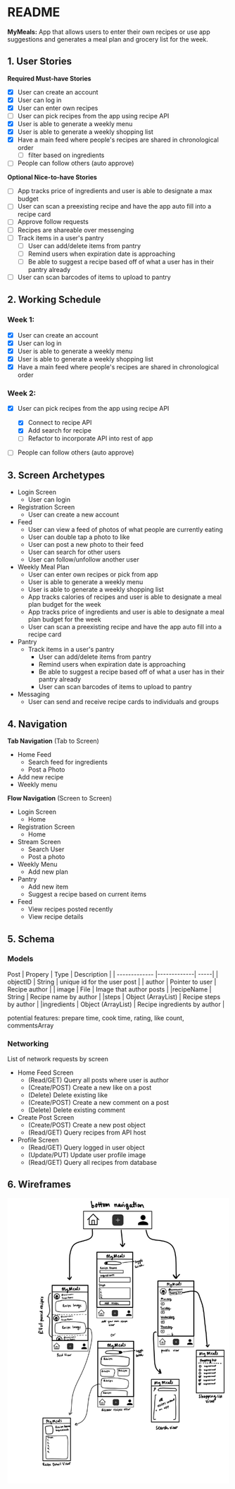 # README
**MyMeals:** App that allows users to enter their own recipes or use app suggestions and generates a meal plan and grocery list for the week.

## 1. User Stories

**Required Must-have Stories**

 - [X] User can create an account
 - [X] User can log in
 - [X] User can enter own recipes
 - [ ] User can pick recipes from the app using recipe API
 - [X] User is able to generate a weekly menu
 - [X] User is able to generate a weekly shopping list
 - [X] Have a main feed where people's recipes are shared in chronological order
     - [ ] filter based on ingredients
 - [ ] People can follow others (auto approve)

**Optional Nice-to-have Stories**

 - [ ] App tracks price of ingredients and user is able to designate a max budget
 - [ ] User can scan a preexisting recipe and have the app auto fill into a recipe card
 - [ ] Approve follow requests 
 - [ ] Recipes are shareable over messenging
 - [ ] Track items in a user's pantry
     - [ ] User can add/delete items from pantry
     - [ ] Remind users when expiration date is approaching
     - [ ] Be able to suggest a recipe based off of what a user has in their pantry already
 - [ ] User can scan barcodes of items to upload to pantry

## 2. Working Schedule
### Week 1:
 - [X] User can create an account
 - [X] User can log in
 - [X] User is able to generate a weekly menu
 - [X] User is able to generate a weekly shopping list
 - [X] Have a main feed where people's recipes are shared in chronological order

### Week 2:
 - [X] User can pick recipes from the app using recipe API
   - [X] Connect to recipe API
   - [X] Add search for recipe
   - [ ] Refactor to incorporate API into rest of app
 - [ ] People can follow others (auto approve)


## 3. Screen Archetypes

 * Login Screen
   * User can login
 * Registration Screen
     * User can create a new account
 * Feed
     * User can view a feed of photos of what people are currently eating
     * User can double tap a photo to like
     * User can post a new photo to their feed
     * User can search for other users
     * User can follow/unfollow another user
 * Weekly Meal Plan
     * User can enter own recipes or pick from app
     * User is able to generate a weekly menu
     * User is able to generate a weekly shopping list
     * App tracks calories of recipes and user is able to designate a meal plan budget for the week
     * App tracks price of ingredients and user is able to designate a meal plan budget for the week
     * User can scan a preexisting recipe and have the app auto fill into a recipe card
 * Pantry
     * Track items in a user's pantry
         * User can add/delete items from pantry
         * Remind users when expiration date is approaching
         * Be able to suggest a recipe based off of what a user has in their pantry already
         * User can scan barcodes of items to upload to pantry
 * Messaging
     * User can send and receive recipe cards to individuals and groups

## 4. Navigation

**Tab Navigation** (Tab to Screen)

 * Home Feed
     * Search feed for ingredients
     * Post a Photo
 * Add new recipe
 * Weekly menu

**Flow Navigation** (Screen to Screen)

 * Login Screen
   * Home
 * Registration Screen
   * Home
 * Stream Screen
     * Search User
     * Post a photo
 * Weekly Menu
     * Add new plan
 * Pantry
     * Add new item
     * Suggest a recipe based on current items
 * Feed
     * View recipes posted recently
     * View recipe details

## 5. Schema
### Models

Post
| Propery        | Type           | Description  |
| ------------- |-------------| -----|
| objectID      | String | unique id for the user post |
| author      | Pointer to user |  Recipe author |
| image | File |   Image that author posts |
|recipeName | String | Recipe name by author |
|steps | Object (ArrayList<String>) | Recipe steps by author |
|ingredients | Object (ArrayList<String>) | Recipe ingredients by author |

 potential features: prepare time, cook time, rating, like count, commentsArray

 ### Networking
List of network requests by screen
 * Home Feed Screen
   * (Read/GET) Query all posts where user is author
   * (Create/POST) Create a new like on a post
   * (Delete) Delete existing like
   * (Create/POST) Create a new comment on a post
   * (Delete) Delete existing comment
 * Create Post Screen
   * (Create/POST) Create a new post object
   * (Read/GET) Query recipes from API host
 * Profile Screen
   * (Read/GET) Query logged in user object
   * (Update/PUT) Update user profile image
   * (Read/GET) Query all recipes from database

## 6. Wireframes
 <img src='wireframes.jpg' title='Wireframes' width='' alt='Wireframes' />
